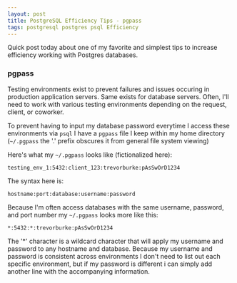 ```yaml
---
layout: post
title: PostgreSQL Efficiency Tips - pgpass
tags: postgresql postgres psql Efficiency
---
```


Quick post today about one of my favorite and simplest tips to increase efficiency working with Postgres databases.

### <a name="pgpass"></a> pgpass

Testing environments exist to prevent failures and issues occuring in production application servers. Same exists for database servers. Often, I'll need to work with various testing environments depending on the request, client, or coworker.

To prevent having to input my database password everytime I access these environments via `psql` I have a `pgpass` file I keep within my home directory (`~/.pgpass` the '.' prefix obscures it from general file system viewing)

Here's what my `~/.pgpass` looks like (fictionalized here):

    testing_env_1:5432:client_123:trevorburke:pAsSwOrD1234  

The syntax here is:

    hostname:port:database:username:password

Because I'm often access databases with the same username, password, and port number my `~/.pgpass` looks more like this:

    *:5432:*:trevorburke:pAsSwOrD1234

The '*' character is a wildcard character that will apply my username and password to any hostname and database. Because my username and password is consistent across environments I don't need to list out each specific environment, but if my password is different i can simply add another line with the accompanying information.

